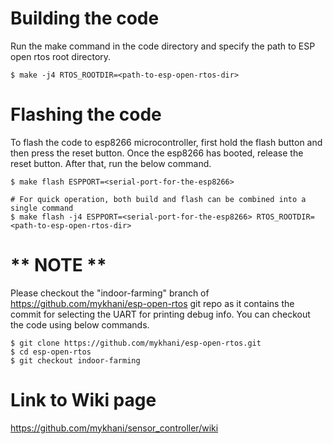 # Building the code
Run the make command in the code directory and specify the path to ESP open rtos root
directory.

```
$ make -j4 RTOS_ROOTDIR=<path-to-esp-open-rtos-dir>
```

# Flashing the code
To flash the code to esp8266 microcontroller, first hold the flash button and then press
the reset button. Once the esp8266 has booted, release the reset button. After that,
run the below command.

```
$ make flash ESPPORT=<serial-port-for-the-esp8266>

# For quick operation, both build and flash can be combined into a single command
$ make flash -j4 ESPPORT=<serial-port-for-the-esp8266> RTOS_ROOTDIR=<path-to-esp-open-rtos-dir>

```

# ** NOTE **
Please checkout the "indoor-farming" branch of https://github.com/mykhani/esp-open-rtos
git repo as it contains the commit for selecting the UART for printing debug info.
You can checkout the code using below commands.
```
$ git clone https://github.com/mykhani/esp-open-rtos.git
$ cd esp-open-rtos
$ git checkout indoor-farming
```

# Link to Wiki page
https://github.com/mykhani/sensor_controller/wiki
